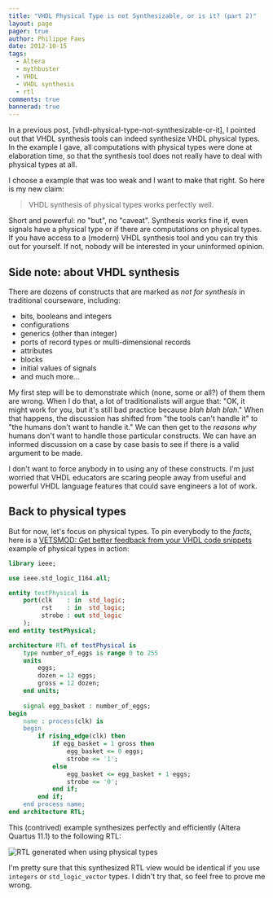 ```yaml
---
title: "VHDL Physical Type is not Synthesizable, or is it? (part 2)"
layout: page 
pager: true
author: Philippe Faes
date: 2012-10-15
tags: 
  - Altera
  - mythbuster
  - VHDL
  - VHDL synthesis
  - rtl
comments: true
bannerad: true
---
```


In a previous post, [vhdl-physical-type-not-synthesizable-or-it], I pointed out that VHDL synthesis tools can indeed synthesize VHDL physical types. In the example I gave, all computations with physical types were done at elaboration time, so that the synthesis tool does not really have to deal with physical types at all.

I choose a example that was too weak and I want to make that right. So here is my new claim:

> VHDL synthesis of physical types works perfectly well.

Short and powerful: no "but", no "caveat". Synthesis works fine if, even signals have a physical type or if  there are computations on physical types. If you have access to a (modern) VHDL synthesis tool and you can try this out for yourself. If not, nobody will be interested in your uninformed opinion. 

## Side note: about VHDL synthesis 

There are dozens of constructs that are marked as *not for synthesis* in traditional courseware, including:

* bits, booleans and integers 
* configurations
* generics (other than integer)
* ports of record types or multi-dimensional records
* attributes
* blocks
* initial values of signals
* and much more...

My first step will be to demonstrate which (none, some or all?) of them them are wrong. When I do that, a lot of traditionalists will argue that: "OK, it might work for you, but it's still bad practice because *blah blah blah*." When that happens, the discussion has shifted from "the tools can't handle it" to "the humans don't want to handle it." We can then get to the *reasons why* humans don't want to handle those particular constructs. We can have an informed discussion on a case by case basis to see if there is a valid argument to be made. 

I don't want to force anybody in to using any of these constructs. I'm just worried that VHDL educators are scaring people away from useful and powerful VHDL language features that could save engineers a lot of work.

## Back to physical types

But for now, let's focus on physical types. To pin everybody to the *facts*, here is a [VETSMOD: Get better feedback from your VHDL code snippets](/opinion/vetsmod-get-better-feedback-your-vhdl-code-snippets) example of physical types in action:

```vhdl
library ieee;

use ieee.std_logic_1164.all;

entity testPhysical is
	port(clk    : in  std_logic;
		 rst    : in  std_logic;
		 strobe : out std_logic
	);
end entity testPhysical;

architecture RTL of testPhysical is
	type number_of_eggs is range 0 to 255
	units 
		eggs;
		dozen = 12 eggs;
		gross = 12 dozen;
	end units;
	
	signal egg_basket : number_of_eggs;
begin
	name : process(clk) is
	begin
		if rising_edge(clk) then
			if egg_basket = 1 gross then
				egg_basket <= 0 eggs;
				strobe <= '1';
			else
				egg_basket <= egg_basket + 1 eggs;
				strobe <= '0';
			end if;
		end if;
	end process name;
end architecture RTL;
```

This (contrived) example synthesizes perfectly and efficiently (Altera Quartus 11.1) to the following RTL:

![RTL generated when using physical types](/img/tech/rtl_physical_type.png)

I'm pretty sure that this synthesized RTL view would be identical if you use `integers` or `std_logic_vector` types. I didn't try that, so feel free to prove me wrong.
